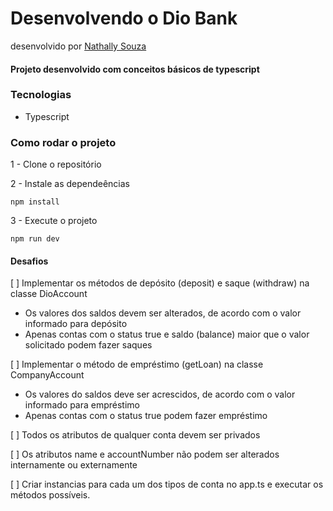 # Desenvolvendo o Dio Bank
desenvolvido por [Nathally Souza](https://github.com/nathyts)

#### Projeto desenvolvido com conceitos básicos de typescript

### Tecnologias
- Typescript

### Como rodar o projeto

1 - Clone o repositório

2 - Instale as dependeências
    
    npm install

3 - Execute o projeto

    npm run dev

#### Desafios
[ ] Implementar os métodos de depósito (deposit) e saque (withdraw) na classe DioAccount
  - Os valores dos saldos devem ser alterados, de acordo com o valor informado para depósito
  - Apenas contas com o status true e saldo (balance) maior que o valor solicitado podem fazer saques

[ ] Implementar o método de empréstimo (getLoan) na classe CompanyAccount
  - Os valores do saldos deve ser acrescidos, de acordo com o valor informado para empréstimo
  - Apenas contas com o status true podem fazer empréstimo

[ ] Todos os atributos de qualquer conta devem ser privados

[ ] Os atributos name e accountNumber não podem ser alterados internamente ou externamente

[ ] Criar instancias para cada um dos tipos de conta no app.ts e executar os métodos possíveis.
